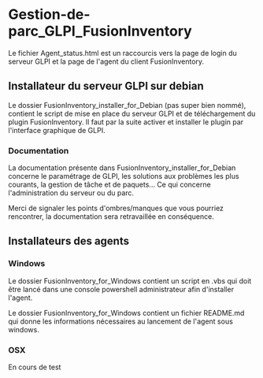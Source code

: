 # Gestion-de-parc_GLPI_FusionInventory

Le fichier Agent_status.html est un raccourcis vers la page de login du serveur GLPI et la page de l'agent du client FusionInventory.

## Installateur du serveur GLPI sur debian

Le dossier FusionInventory_installer_for_Debian (pas super bien nommé), contient le script de mise en place du serveur GLPI et de téléchargement du plugin FusionInventory. Il faut par la suite activer et installer le plugin par l'interface graphique de GLPI.

### Documentation

La documentation présente dans FusionInventory_installer_for_Debian concerne le paramétrage de GLPI, les solutions aux problèmes les plus courants, la gestion de tâche et de paquets... Ce qui concerne l'administration du serveur ou du parc.

Merci de signaler les points d'ombres/manques que vous pourriez rencontrer, la documentation sera retravaillée en conséquence.

## Installateurs des agents

### Windows 

Le dossier FusionInventory_for_Windows contient un script en .vbs qui doit être lancé dans une console powershell administrateur afin d'installer l'agent.

Le dossier FusionInventory_for_Windows contient un fichier README.md qui donne les informations nécessaires au lancement de l'agent sous windows.

### OSX

En cours de test
